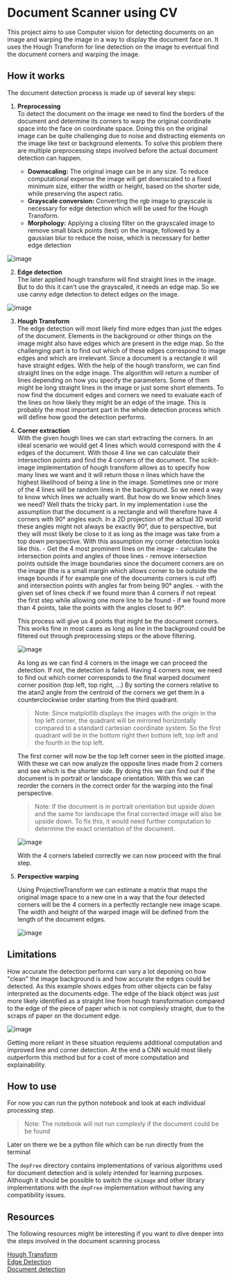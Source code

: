 # Document Scanner using CV

This project aims to use Computer vision for detecting documents on an image and warping the image in a way to display the document face on. It uses the Hough Transform for line detection on the image to eventual find the document corners and warping the image.

## How it works

The document detection process is made up of several key steps:

1.  **Preprocessing**  
    To detect the document on the image we need to find the borders of the document and determine its corners to warp the original coordinate space into the face on coordinate space. Doing this on the original image can be quite challenging due to noise and distracting elements on the image like text or background elements. To solve this problem there are multiple preprocessing steps involved before the actual document detection can happen.

    - **Downscaling:**
    The original image can be in any size.
    To reduce computational expense the image will get downscaled to a fixed minimum size, either the width or height, based on the shorter side, while preserving the aspect ratio. 
    - **Grayscale conversion:**
    Converting the rgb image to grayscale is necessary for edge detection which will be used for the Hough Transform. 
    - **Morphology:**
    Applying a closing filter on the grayscaled image to remove small black points (text) on the image,
    followed by a gaussian blur to reduce the noise, which is necessary for better edge detection

![image](images/documentation/example_preprocessed.png)

2. **Edge detection**  
    The later applied hough transform will find straight lines in the image. But to do this it can't use the grayscaled, it needs an edge map. So we use canny edge detection to detect edges on the image.

![image](images/documentation/example_edgemap.png)

3. **Hough Transform**  
    The edge detection will most likely find more edges than just the edges of the document. Elements in the background or other things on the image might also have edges which are present in the edge map.
    So the challenging part is to find out which of these edges correspond to image edges and which are irrelevant.
    Since a document is a rectangle it will have straight edges.
    With the help of the hough transform, we can find straight lines on the edge image.
    The algorithm will return a number of lines depending on how you specify the parameters. Some of them might be long straight lines in the image or just some short elements. To now find the document edges and corners we need to evaluate each of the lines on how likely they might be an edge of the image. This is probably the most important part in the whole detection process which will define how good the detection performs.

4. **Corner extraction**  
    With the given hough lines we can start extracting the corners. In an ideal scenario we would get 4 lines which would correspond with the 4 edges of the document.
    With those 4 line we can calculate their intersection points and find the 4 corners of the document.
    The scikit-image implementation of hough transform allows as to specify how many lines we want and it will return those n lines which have the highest likelihood of being a line in the image.
    Sometimes one or more of the 4 lines will be random lines in the background. So we need a way to know which lines we actually want.
    But how do we know which lines we need? Well thats the tricky part. In my implementation i use the assumption that the document is a rectangle and will therefore have 4 corners with 90° angles each. In a 2D projection of the actual 3D world these angles might not always be exactly 90°, due to perspective, but they will most likely be close to it as long as the image was take from a top down perspective. With this assumption my corner detection looks like this. - Get the 4 most prominent lines on the image - calculate the intersection points and angles of those lines - remove intersection points outside the image boundaries since the document corners are on the image (the is a small margin which allows corner to be outside the image bounds if for example one of the documents corners is cut off) and intersection points with angles far from being 90° angles. - with the given set of lines check if we found more than 4 corners if not repeat the first step while allowing one more line to be found - if we found more than 4 points, take the points with the angles closet to 90°.

    This process will give us 4 points that might be the document corners. This works fine in most cases as long as line in the background could be filtered out through preprocessing steps or the above filtering.

    ![image](images/documentation/example_lines_and_corners.png)

    As long as we can find 4 corners in the image we can proceed the detection. If not, the detection is failed.
    Having 4 corners now, we need to find out which corner corresponds to the final warped document corner position (top left, top right, ...)
    By sorting the corners relative to the atan2 angle from the centroid of the corners we get them in a counterclockwise order starting from the third quadrant.
    > Note: Since matplotlib displays the images with the origin in the top left corner, the quadrant will be mirrored horizontally compared to a standard cartesian coordinate system.
    > So the first quadrant will be in the bottom right then bottom left, top left and the fourth in the top left.

    The first corner will now be the top left corner seen in the plotted image. With these we can now analyze the opposite lines made from 2 corners and see which is the shorter side. By doing this we can find out if the document is in portrait or landscape orientation. With this we can reorder the corners in the correct order for the warping into the final perspective.

    > Note: If the document is in portrait orientation but upside down and the same for landscape the final corrected image will also be upside down.
    > To fix this, it would need further computation to determine the exact orientation of the document.

    ![image](images/documentation/example_detected_corners.png)

    With the 4 corners labeled correctly we can now proceed with the final step.

5. **Perspective warping**

    Using ProjectiveTransform we can estimate a matrix that maps the original image space to a new one in a way that the four detected corners will be the 4 corners in a perfectly rectangle new image scape. The width and height of the warped image will be defined from the length of the document edges.

    ![image](images/documentation/example_warped_image.png)

## Limitations

How accurate the detection performs can vary a lot deponing on how "clean" the image background is and how accurate the edges could be detected.
As this example shows edges from other objects can be falsy interpreted as the documents edge. The edge of the black object was just more likely identified as a straight line from hough transformation compared to the edge of the piece of paper which is not complexly straight, due to the scraps of paper on the document edge.

![image](images/documentation/example_false_edge_detection.png)

Getting more reliant in these situation requiems additional computation and improved line and corner detection. 
At the end a CNN would most likely outperform this method but for a cost of more computation and explainability.

## How to use

For now you can run the python notebook and look at each individual processing step.
> Note: The notebook will not run complexly if the document could be be found

Later on there we be a python file which can be run directly from the terminal

The `depFree` directory contains implementations of various algorithms used for document detection and is solely intended for learning purposes. 
Although it should be possible to switch the `skimage` and other library implementations with the `depFree` implementation without having any compatibility issues.

## Resources

The following resources might be interesting if you want to dive deeper into the steps involved in the document scanning process

[Hough Transform](https://en.wikipedia.org/wiki/Hough_transform)  
[Edge Detection](https://en.wikipedia.org/wiki/Edge_detection)  
[Document detection](https://oezeb.github.io/hough-transform/)  